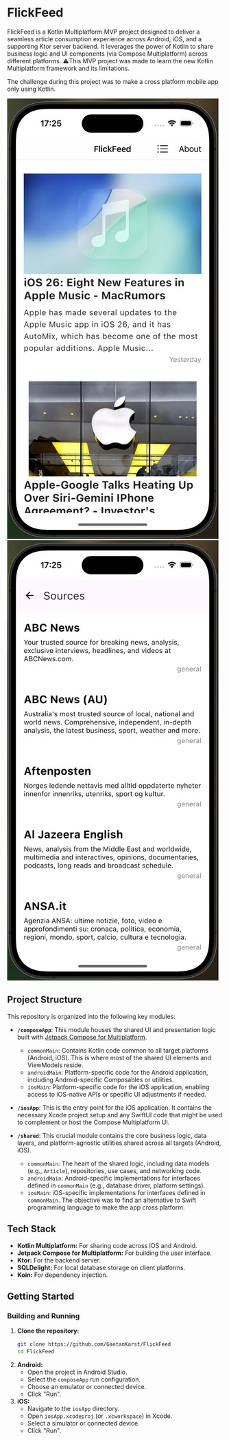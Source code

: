 # FlickFeed

FlickFeed is a Kotlin Multiplatform MVP project designed to deliver a seamless article consumption experience across Android, iOS, and a supporting Ktor server backend. It leverages the power of Kotlin to share business logic and UI components (via Compose Multiplatform) across different platforms.
⚠️This MVP project was made to learn the new Kotlin Multiplatform framework and its limitations.

The challenge during this project was to make a cross platform mobile app only using Kotlin.

![Main articles feed screen](./assets/main_screen.png)
![Source selection screen](./assets/sources_screen.png)

## Project Structure

This repository is organized into the following key modules:

*   **`/composeApp`**: This module houses the shared UI and presentation logic built with [Jetpack Compose for Multiplatform](https://www.jetbrains.com/lp/compose-multiplatform/).
    *   `commonMain`: Contains Kotlin code common to all target platforms (Android, iOS). This is where most of the shared UI elements and ViewModels reside.
    *   `androidMain`: Platform-specific code for the Android application, including Android-specific Composables or utilities.
    *   `iosMain`: Platform-specific code for the iOS application, enabling access to iOS-native APIs or specific UI adjustments if needed.

*   **`/iosApp`**: This is the entry point for the iOS application. It contains the necessary Xcode project setup and any SwiftUI code that might be used to complement or host the Compose Multiplatform UI.

*   **`/shared`**: This crucial module contains the core business logic, data layers, and platform-agnostic utilities shared across all targets (Android, iOS).
    *   `commonMain`: The heart of the shared logic, including data models (e.g., `Article`), repositories, use cases, and networking code.
    *   `androidMain`: Android-specific implementations for interfaces defined in `commonMain` (e.g., database driver, platform settings).
    *   `iosMain`: iOS-specific implementations for interfaces defined in `commonMain`. The objective was to find an alternative to Swift programming language to make the app cross platform.
    
## Tech Stack

*   **Kotlin Multiplatform:** For sharing code across IOS and Android.
*   **Jetpack Compose for Multiplatform:** For building the user interface.
*   **Ktor:** For the backend server.
*   **SQLDelight:** For local database storage on client platforms.
*   **Koin:** For dependency injection.

## Getting Started

### Building and Running

1.  **Clone the repository:**
    ```bash
    git clone https://github.com/GaetanKarst/FlickFeed
    cd FlickFeed
    ```
2.  **Android:**
    *   Open the project in Android Studio.
    *   Select the `composeApp` run configuration.
    *   Choose an emulator or connected device.
    *   Click "Run".
3.  **iOS:**
    *   Navigate to the `iosApp` directory.
    *   Open `iosApp.xcodeproj` (or `.xcworkspace`) in Xcode.
    *   Select a simulator or connected device.
    *   Click "Run".